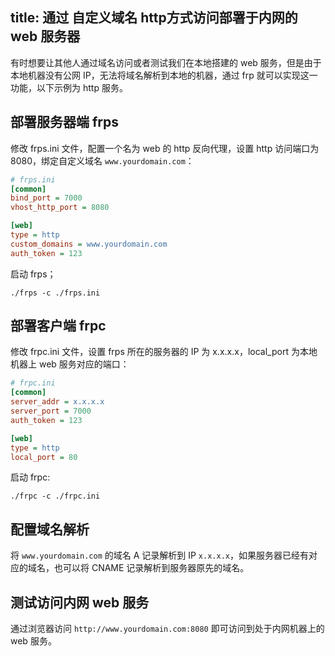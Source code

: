 title: 通过 自定义域名 http方式访问部署于内网的 web 服务器
---
有时想要让其他人通过域名访问或者测试我们在本地搭建的 web 服务，但是由于本地机器没有公网 IP，无法将域名解析到本地的机器，通过 frp 就可以实现这一功能，以下示例为 http 服务。

## 部署服务器端 frps

修改 frps.ini 文件，配置一个名为 web 的 http 反向代理，设置 http 访问端口为 8080，绑定自定义域名 `www.yourdomain.com`：

```ini
# frps.ini
[common]
bind_port = 7000
vhost_http_port = 8080

[web]
type = http
custom_domains = www.yourdomain.com
auth_token = 123
```

启动 frps；

`./frps -c ./frps.ini`

## 部署客户端 frpc

修改 frpc.ini 文件，设置 frps 所在的服务器的 IP 为 x.x.x.x，local_port 为本地机器上 web 服务对应的端口：

```ini
# frpc.ini
[common]
server_addr = x.x.x.x
server_port = 7000
auth_token = 123

[web]
type = http
local_port = 80
```

启动 frpc:

`./frpc -c ./frpc.ini`

## 配置域名解析

将 `www.yourdomain.com` 的域名 A 记录解析到 IP `x.x.x.x`，如果服务器已经有对应的域名，也可以将 CNAME 记录解析到服务器原先的域名。

## 测试访问内网 web 服务

通过浏览器访问 `http://www.yourdomain.com:8080` 即可访问到处于内网机器上的 web 服务。
